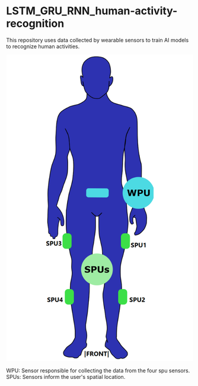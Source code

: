 # LSTM_GRU_RNN_human-activity-recognition
This repository uses data collected by wearable sensors to train AI models to recognize human activities. 

![alt text](human_body_wpu_spu2.png)

WPU: Sensor responsible for collecting the data from the four spu sensors. 
SPUs: Sensors inform the user's spatial location.


